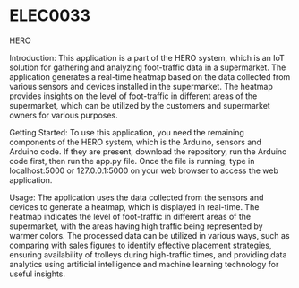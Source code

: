 # ELEC0033
HERO 

Introduction:
This application is a part of the HERO system, which is an IoT solution for gathering and analyzing foot-traffic data in a supermarket. The application generates a real-time heatmap based on the data collected from various sensors and devices installed in the supermarket. The heatmap provides insights on the level of foot-traffic in different areas of the supermarket, which can be utilized by the customers and supermarket owners for various purposes.

Getting Started:
To use this application, you need the remaining components of the HERO system, which is the Arduino, sensors and Arduino code. If they are present, download the repository, run the Arduino code first, then run the app.py file. Once the file is running, type in localhost:5000 or 127.0.0.1:5000 on your web browser to access the web application.

Usage:
The application uses the data collected from the sensors and devices to generate a heatmap, which is displayed in real-time. The heatmap indicates the level of foot-traffic in different areas of the supermarket, with the areas having high traffic being represented by warmer colors. The processed data can be utilized in various ways, such as comparing with sales figures to identify effective placement strategies, ensuring availability of trolleys during high-traffic times, and providing data analytics using artificial intelligence and machine learning technology for useful insights.

